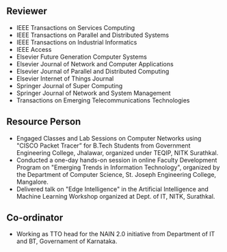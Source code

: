 ## Reviewer
- IEEE Transactions on Services Computing
- IEEE Transactions on Parallel and Distributed Systems
- IEEE Transactions on Industrial Informatics
- IEEE Access
- Elsevier Future Generation Computer Systems
- Elsevier Journal of Network and Computer Applications
- Elsevier Journal of Parallel and Distributed Computing
- Elsevier Internet of Things Journal
- Springer Journal of Super Computing
- Springer Journal of Network and System Management
- Transactions on Emerging Telecommunications Technologies 


## Resource Person
- Engaged Classes and Lab Sessions on Computer Networks using "CISCO Packet Tracer” for B.Tech Students from Government Engineering College, Jhalawar, organized under TEQIP, NITK Surathkal.
- Conducted a one-day hands-on session in online Faculty Development Program on "Emerging Trends in Information Technology", organized by the Department of Computer Science, St. Joseph Engineering College, Mangalore.
- Delivered talk on  "Edge Intelligence" in the Artificial Intelligence and Machine Learning Workshop organized at Dept. of IT, NITK, Surathkal.

## Co-ordinator

- Working as TTO head for the NAIN 2.0 initiative from Department of IT and BT, Governament of Karnataka. 

